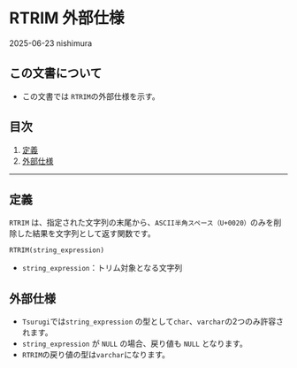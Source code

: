 # RTRIM 外部仕様

2025-06-23 nishimura

## この文書について

- この文書では `RTRIM`の外部仕様を示す。

## 目次

1. [定義](#定義)
2. [外部仕様](#外部仕様)

---

## 定義

`RTRIM` は、指定された文字列の末尾から、`ASCII半角スペース（U+0020）`のみを削除した結果を文字列として返す関数です。


```
RTRIM(string_expression)
```

- `string_expression`：トリム対象となる文字列

## 外部仕様

- `Tsurugi`では`string_expression` の型として`char`、`varchar`の2つのみ許容されます。
- `string_expression` が `NULL` の場合、戻り値も `NULL` となります。
- `RTRIM`の戻り値の型は`varchar`になります。
